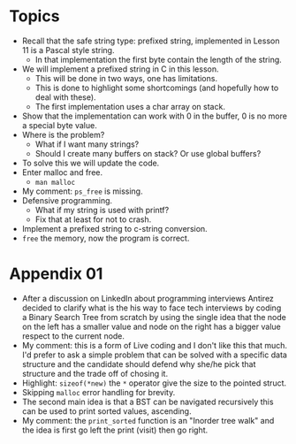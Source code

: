# Topics

* Recall that the safe string type: prefixed string, implemented in Lesson 11
is a Pascal style string.
  * In that implementation the first byte contain the length of the string.
* We will implement a prefixed string in C in this lesson.
  * This will be done in two ways, one has limitations.
  * This is done to highlight some shortcomings (and hopefully how to
deal with these).
  * The first implementation uses a char array on stack.
* Show that the implementation can work with 0 in the buffer, 0 is no more a special
byte value.
* Where is the problem?
  * What if I want many strings?
  * Should I create many buffers on stack? Or use global buffers?
* To solve this we will update the code.
* Enter malloc and free.
  * `man malloc`
* My comment: `ps_free` is missing.
* Defensive programming.
  * What if my string is used with printf?
  * Fix that at least for not to crash.
* Implement a prefixed string to c-string conversion.
* `free` the memory, now the program is correct.

# Appendix 01
* After a discussion on LinkedIn about programming interviews Antirez decided to clarify
what is the his way to face tech interviews by coding a Binary Search Tree from scratch
by using the single idea that the node on the left has a smaller
value and node on the right has a bigger value respect to the current node.
* My comment: this is a form of Live coding and I don't like this that much.
I'd prefer to ask a simple problem that can be solved with a specific data structure and
the candidate should defend why she/he pick that structure and the trade off of chosing it.
* Highlight: `sizeof(*new)` the `*` operator give the size to the pointed struct.
* Skipping `malloc` error handling for brevity.
* The second main idea is that a BST can be navigated recursively this can be used to print
sorted values, ascending.
* My comment: the `print_sorted` function is an "Inorder tree walk" and the idea is first go left the print (visit) then go right.
